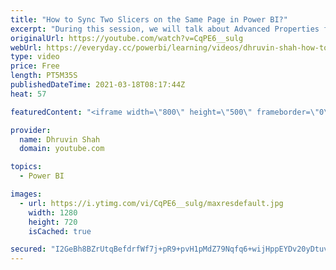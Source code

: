 ```yaml
---
title: "How to Sync Two Slicers on the Same Page in Power BI?"
excerpt: "During this session, we will talk about Advanced Properties for the Sync Slicer in Power BI. Sometimes we have a scenario where want functionality that if we select some value from the slicer the same value should be selected from another slicer on the same page. At that time how we can achieve this"
originalUrl: https://youtube.com/watch?v=CqPE6__sulg
webUrl: https://everyday.cc/powerbi/learning/videos/dhruvin-shah-how-to-sync-two-slicers-on-the-same-page-in-power-bi/
type: video
price: Free
length: PT5M35S
publishedDateTime: 2021-03-18T08:17:44Z
heat: 57

featuredContent: "<iframe width=\"800\" height=\"500\" frameborder=\"0\" src=\"https://www.youtube.com/embed/CqPE6__sulg\" allow=\"accelerometer; autoplay; encrypted-media; gyroscope; picture-in-picture\" allowfullscreen></iframe>"

provider:
  name: Dhruvin Shah
  domain: youtube.com

topics:
  - Power BI

images:
  - url: https://i.ytimg.com/vi/CqPE6__sulg/maxresdefault.jpg
    width: 1280
    height: 720
    isCached: true

secured: "I2GeBh8BZrUtqBefdrfWf7j+pR9+pvH1pMdZ79Nqfq6+wijHppEYDv20yDtuvy+7PPUCO5PL20rCyr7vuEHtFuWTierUKX0biheSTC4KJz05uNkvKWKsnZQBMd5pMOKMAPbNZfnW+J//ZTYvXudGUoXxL4v4Ah8jWvt0T08Jxg6H9iCBzsS2ngNMTt+YX78CnnjaFRi7blk+eFk1dmuVOv4QWXdaOydra64yyTUrLnfHSOvxyywPJGwhwZ5vQM7+ylrOUSq3/z+lehnxYT6OIWdCtM1CeCLPB91ALq2BUrNxJVijgcma8yIe6OLnSsfGpw18hQr52VQV/28WGyPpMK6F3rLBsDd3nhiLpL7fn9ZC8QdZIiReLK/tc8yyuBKkbOlcP2Na3hjYbz0Fy9VTnZJNpwwcd4osme/UHj2jaVQ=;YB2AodM7hG7S1QMOA1g8XA=="
---
```


